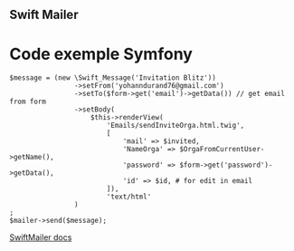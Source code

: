 ## Swift Mailer



Code exemple Symfony
===================

    $message = (new \Swift_Message('Invitation Blitz'))
                    ->setFrom('yohanndurand76@gmail.com')
                    ->setTo($form->get('email')->getData()) // get email from form
                    ->setBody(
                        $this->renderView(
                            'Emails/sendInviteOrga.html.twig',
                            [
                                'mail' => $invited,
                                'NameOrga' => $OrgaFromCurrentUser->getName(),
                                'password' => $form->get('password')->getData(),
                                'id' => $id, # for edit in email
                            ]),
                            'text/html'
                    )
    ;
    $mailer->send($message);



[SwiftMailer docs](https://swiftmailer.symfony.com/docs/introduction.html)
